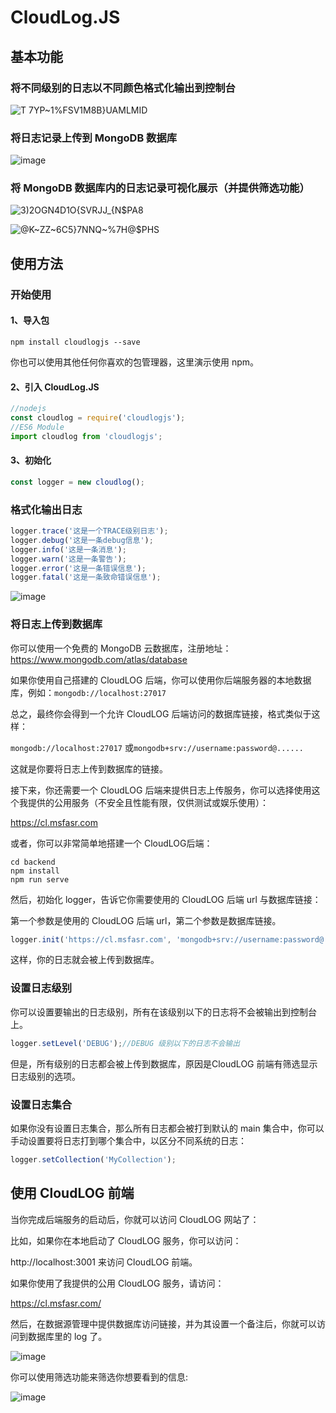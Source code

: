 # CloudLog.JS
## 基本功能

### 将不同级别的日志以不同颜色格式化输出到控制台

![T 7YP~1%FSV1M8B}UAMLMID](https://user-images.githubusercontent.com/30483415/149433496-e0a9fb0f-c951-4dc6-8539-1c7d0f588a8b.png)

### 将日志记录上传到 MongoDB 数据库

![image](https://user-images.githubusercontent.com/30483415/149433545-e9727bde-d630-4074-b6bd-08c30deebb5f.png)

### 将 MongoDB 数据库内的日志记录可视化展示（并提供筛选功能）

![3)2OGN4D1O{SVRJJ_{N$PA8](https://user-images.githubusercontent.com/30483415/149433558-11be1599-1d79-48ec-9662-3c5ff837fee3.png)

![@K~ZZ~6C5}7NNQ~%7H@$PHS](https://user-images.githubusercontent.com/30483415/149433569-4b3c2077-1672-4b91-837a-8905bb0138e2.png)

## 使用方法

### 开始使用

#### 1、导入包

```shell
npm install cloudlogjs --save
```

你也可以使用其他任何你喜欢的包管理器，这里演示使用 npm。

#### 2、引入 CloudLog.JS

```js
//nodejs
const cloudlog = require('cloudlogjs');
//ES6 Module
import cloudlog from 'cloudlogjs';
```

#### 3、初始化

```js
const logger = new cloudlog();
```

### 格式化输出日志

```js
logger.trace('这是一个TRACE级别日志');
logger.debug('这是一条debug信息');
logger.info('这是一条消息');
logger.warn('这是一条警告');
logger.error('这是一条错误信息');
logger.fatal('这是一条致命错误信息');
```

![image](https://user-images.githubusercontent.com/30483415/149433607-d4926ae3-58a6-440a-aa62-7f6844787a68.png)


### 将日志上传到数据库

你可以使用一个免费的 MongoDB 云数据库，注册地址：https://www.mongodb.com/atlas/database

如果你使用自己搭建的 CloudLOG 后端，你可以使用你后端服务器的本地数据库，例如：`mongodb://localhost:27017`

总之，最终你会得到一个允许 CloudLOG 后端访问的数据库链接，格式类似于这样：

`mongodb://localhost:27017` 或`mongodb+srv://username:password@......`

这就是你要将日志上传到数据库的链接。

接下来，你还需要一个 CloudLOG 后端来提供日志上传服务，你可以选择使用这个我提供的公用服务（不安全且性能有限，仅供测试或娱乐使用）：

https://cl.msfasr.com

或者，你可以非常简单地搭建一个 CloudLOG后端：

```shell
cd backend
npm install
npm run serve
```

然后，初始化 logger，告诉它你需要使用的 CloudLOG 后端 url 与数据库链接：

第一个参数是使用的 CloudLOG 后端 url，第二个参数是数据库链接。

```js
logger.init('https://cl.msfasr.com', 'mongodb+srv://username:password@......');
```

这样，你的日志就会被上传到数据库。

### 设置日志级别

你可以设置要输出的日志级别，所有在该级别以下的日志将不会被输出到控制台上。

```js
logger.setLevel('DEBUG');//DEBUG 级别以下的日志不会输出
```

但是，所有级别的日志都会被上传到数据库，原因是CloudLOG 前端有筛选显示日志级别的选项。

### 设置日志集合

如果你没有设置日志集合，那么所有日志都会被打到默认的 main 集合中，你可以手动设置要将日志打到哪个集合中，以区分不同系统的日志：

```js
logger.setCollection('MyCollection');
```

## 使用 CloudLOG 前端

当你完成后端服务的启动后，你就可以访问 CloudLOG 网站了：

比如，如果你在本地启动了 CloudLOG 服务，你可以访问：

http://localhost:3001  来访问 CloudLOG 前端。

如果你使用了我提供的公用 CloudLOG 服务，请访问：

https://cl.msfasr.com/

然后，在数据源管理中提供数据库访问链接，并为其设置一个备注后，你就可以访问到数据库里的 log 了。

![image](https://user-images.githubusercontent.com/30483415/149433636-8447bdac-3b73-4d68-83bb-9db8ef4f94b1.png)

你可以使用筛选功能来筛选你想要看到的信息:

![image](https://user-images.githubusercontent.com/30483415/149433646-b2f16817-9c7f-456d-b928-5ca9c41f71d4.png)
